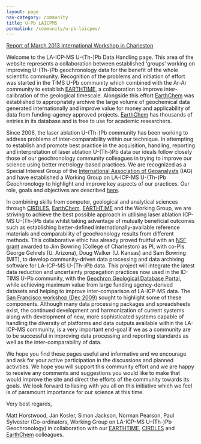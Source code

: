```yaml
---
layout: page
nav-category: community
title: U-Pb LAICPMS
permalink: /community/u-pb-laicpms/
---
```

[Report of March 2013 International Workshop in Charleston](../../assets/documents/LAICPMS_2013WorkshopReport.pdf)

Welcome to the LA-ICP-MS U-(Th-)Pb Data Handling page. This area of the website represents a collaboration between 
established ‘groups’ working on improving U-(Th-)Pb geochronology data for the benefit of the whole scientific community. 
Recognition of the problems and initiation of effort was started in the TIMS U-Pb community which combined with the Ar-Ar 
community to establish <a href="http://www.earth-time.org" target="_blank">EARTHTIME</a>, a collaboration to improve 
inter-calibration of the geological timescale. Alongside this effort <a href="http://www.earthchem.org" target="_blank">EarthChem</a> 
was established to appropriately archive the large volume of geochemical data generated internationally 
and improve value for money and applicability of data from funding-agency approved projects. 
<a href="http://www.earthchem.org" target="_blank">EarthChem</a> has thousands of entries in its database and is free to use for academic researchers.

Since 2006, the laser ablation U-(Th-)Pb community has been working to address problems of inter-comparability within our technique. 
In attempting to establish and promote best practice in the acquisition, 
handling, reporting and interpretation of laser ablation U-(Th-)Pb data our ideals follow closely those of our geochronology 
community colleagues in trying to improve our science using better metrology-based practices. 
We are recognized as a Special Interest Group of the <a href="http://www.geoanalyst.org/" target="_blank">International 
Association of Geoanalysts</a> (IAG) and have established a 
Working Group on LA-ICP-MS U-(Th-)Pb Geochronology to highlight and improve key aspects of our practices. 
Our role, goals and objectives are described
<a href="http://www.elementsmagazine.org/archives/e5_4/e5_4_sn_iag.pdf" target="_blank">here</a>.

In combining skills from computer, geological and analytical sciences through <a href="http://www.CIRDLES.org" target="_blank">CIRDLES</a>, 
<a href="http://www.earthchem.org" target="_blank">EarthChem</a>, 
<a href="http://www.earth-time.org" target="_blank">EARTHTIME</a> and the Working Group, we are striving to achieve the best possible approach in utilising laser 
ablation ICP-MS U-(Th-)Pb data whilst taking advantage of mutually beneficial outcomes such as establishing better-defined internationally-available 
reference materials and comparability of geochronology 
results from different methods. This collaborative ethic has already proved fruitful with 
an <a href="http://www.nsf.gov/awardsearch/showAward?AWD_ID=0930223" target="_blank">NSF grant</a>
 awarded to Jim Bowring (College of Charleston) as PI, with co-PIs George Gehrels (U. Arizona), Doug Walker (U. Kansas) and 
Sam Bowring (MIT), to develop community-driven data processing and data 
archiving software for LA-ICP-MS U-(Th-)Pb data. This project will integrate the latest data reduction and uncertainty propagation 
practices now used in the ID-TIMS U-Pb community, 
with the <a href="http://www.geochronportal.org/" target="_blank">Geochron Geological Database Portal</a>, while achieving 
maximum value from large funding agency-derived datasets and helping to improve inter-comparison of LA-ICP-MS data. 
The <a href="http://onlinelibrary.wiley.com/doi/10.1029/2010EO280003/abstract" target="_blank">San Francisco 
workshop (Dec 2009)</a> sought to highlight some of these components. Although many data processing packages and spreadsheets exist, 
the continued development and harmonization of current systems along with 
development of new, more sophisticated systems capable of handling the diversity of platforms and data outputs available within 
the LA-ICP-MS community, is a very important end-goal if we as a community are to be 
successful in improving data processing and reporting standards as well as the inter-comparability of data.

We hope you find these pages useful and informative and we encourage and ask for your active participation in the 
discussions and planned activities. We hope you will support this community effort and we are happy to receive any comments 
and suggestions you would like to make that would improve the site and direct the efforts of the community towards its goals. 
We look forward to liasing with you all on this initiative which we feel is of paramount importance for our science at this time.

Very best regards,

Matt Horstwood, Jan Kosler, Simon Jackson, Norman Pearson, Paul Sylvester
(Co-ordinators, Working Group on LA-ICP-MS U-(Th-)Pb Geochronology)
in collaboration with our <a href="http://www.earth-time.org" target="_blank">EARTHTIME</a>, 
<a href="http://www.CIRDLES.org" target="_blank">CIRDLES</a> and <a href="http://www.earthchem.org" target="_blank">EarthChem</a> colleagues.


